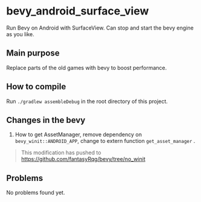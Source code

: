 # bevy_android_surface_view

Run Bevy on Android with SurfaceView. Can stop and start the bevy engine as you like.

## Main purpose

Replace parts of the old games with bevy to boost performance.

## How to compile

Run `./gradlew assembleDebug` in the root directory of this project. 

## Changes in the bevy
1. How to get AssetManager, remove dependency on `bevy_winit::ANDROID_APP`,  change to extern function `get_asset_manager` . 
>  This modification has pushed to https://github.com/fantasyRqg/bevy/tree/no_winit

## Problems
No problems found yet.